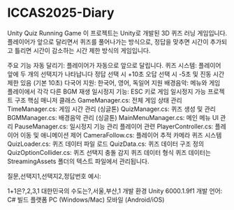 # ICCAS2025-Diary
Unity Quiz Running Game
이 프로젝트는 Unity로 개발된 3D 퀴즈 러닝 게임입니다. 플레이어가 앞으로 달리면서 퀴즈를 풀어나가는 방식으로, 정답을 맞추면 시간이 추가되고 틀리면 시간이 감소하는 시간 제한 방식의 게임입니다.

주요 기능
자동 달리기: 플레이어가 자동으로 앞으로 달립니다.
퀴즈 시스템:
플레이어 앞에 두 개의 선택지가 나타납니다
정답 선택 시 +10초
오답 선택 시 -5초 및 진동
시간 제한 있음 (기본 10초)
다국어 지원: 한국어, 영어, 독일어 지원
배경음악: 메뉴와 게임 플레이에서 각각 다른 BGM 재생
일시정지 기능: ESC 키로 게임 일시정지 가능
프로젝트 구조
핵심 매니저 클래스
GameManager.cs: 전체 게임 상태 관리
TimeManager.cs: 게임 시간 관리 (싱글톤)
QuizManager.cs: 퀴즈 생성 및 관리
BGMManager.cs: 배경음악 관리 (싱글톤)
MainMenuManager.cs: 메인 메뉴 UI 관리
PauseManager.cs: 일시정지 기능 관리
플레이어 관련
PlayerController.cs: 플레이어 이동 및 애니메이션 제어
CameraFollow.cs: 플레이어 추적 카메라
퀴즈 시스템
QuizLoader.cs: 퀴즈 데이터 파일 로드
QuizData.cs: 퀴즈 데이터 구조 정의
QuizOptionCollider.cs: 퀴즈 선택지 충돌 감지
퀴즈 데이터 형식
퀴즈 데이터는 StreamingAssets 폴더의 텍스트 파일에서 관리됩니다.

질문,선택지1,선택지2,정답번호
예시:

1+1은?,2,3,1
대한민국의 수도는?,서울,부산,1
개발 환경
Unity 6000.1.9f1
개발 언어: C#
빌드 플랫폼
PC (Windows/Mac)
모바일 (Android/iOS)
